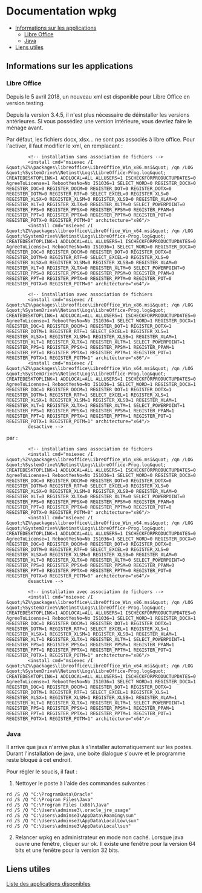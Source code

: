 # Documentation wpkg

* [Informations sur les applications](#informations-sur-les-applications)
	* [Libre Office](#libre-office)
	* [Java](#java)
* [Liens utiles](#liens-utiles)


## Informations sur les applications

### Libre Office

Depuis le 5 avril 2018, un nouveau xml est disponible pour Libre Office en version testing.

Depuis la version 3.4.5, il n'est plus nécessaire de déinstaller les versions antérieures. Si vous possédiez une version intérieure, vous devriez faire le ménage avant.

Par défaut, les fichiers docx, xlsx... ne sont pas associés à libre office. Pour l'activer, il faut modifier le xml, en remplacant :
```
		<!-- installation sans association de fichiers -->
		<install cmd="msiexec /I &quot;%Z%\packages\libreoffice\LibreOffice_Win_x86.msi&quot; /qn /LOG &quot;%SystemDrive%\Netinst\Logs\LibreOffice-Prog.log&quot; CREATEDESKTOPLINK=1 ADDLOCAL=ALL ALLUSERS=1 ISCHECKFORPRODUCTUPDATES=0 AgreeToLicense=1 RebootYesNo=No IS1036=1 SELECT_WORD=0 REGISTER_DOCX=0 REGISTER_DOC=0 REGISTER_DOCM=0 REGISTER_DOT=0 REGISTER_DOTX=0 REGISTER_DOTM=0 REGISTER_RTF=0 SELECT_EXCEL=0 REGISTER_XLS=0 REGISTER_XLSX=0 REGISTER_XLSM=0 REGISTER_XLSB=0 REGISTER_XLAM=0 REGISTER_XLT=0 REGISTER_XLTX=0 REGISTER_XLTM=0 SELECT_POWERPOINT=0 REGISTER_PPS=0 REGISTER_PPSX=0 REGISTER_PPSM=0 REGISTER_PPAM=0 REGISTER_PPT=0 REGISTER_PPTX=0 REGISTER_PPTM=0 REGISTER_POT=0 REGISTER_POTX=0 REGISTER_POTM=0" architecture="x86"/>
		<install cmd="msiexec /I &quot;%Z%\packages\libreoffice\LibreOffice_Win_x64.msi&quot; /qn /LOG &quot;%SystemDrive%\Netinst\Logs\LibreOffice-Prog.log&quot; CREATEDESKTOPLINK=1 ADDLOCAL=ALL ALLUSERS=1 ISCHECKFORPRODUCTUPDATES=0 AgreeToLicense=1 RebootYesNo=No IS1036=1 SELECT_WORD=0 REGISTER_DOCX=0 REGISTER_DOC=0 REGISTER_DOCM=0 REGISTER_DOT=0 REGISTER_DOTX=0 REGISTER_DOTM=0 REGISTER_RTF=0 SELECT_EXCEL=0 REGISTER_XLS=0 REGISTER_XLSX=0 REGISTER_XLSM=0 REGISTER_XLSB=0 REGISTER_XLAM=0 REGISTER_XLT=0 REGISTER_XLTX=0 REGISTER_XLTM=0 SELECT_POWERPOINT=0 REGISTER_PPS=0 REGISTER_PPSX=0 REGISTER_PPSM=0 REGISTER_PPAM=0 REGISTER_PPT=0 REGISTER_PPTX=0 REGISTER_PPTM=0 REGISTER_POT=0 REGISTER_POTX=0 REGISTER_POTM=0" architecture="x64"/>

		<!-- installation avec association de fichiers 
		<install cmd="msiexec /I &quot;%Z%\packages\libreoffice\LibreOffice_Win_x86.msi&quot; /qn /LOG &quot;%SystemDrive%\Netinst\Logs\LibreOffice-Prog.log&quot; CREATEDESKTOPLINK=1 ADDLOCAL=ALL ALLUSERS=1 ISCHECKFORPRODUCTUPDATES=0 AgreeToLicense=1 RebootYesNo=No IS1036=1 SELECT_WORD=1 REGISTER_DOCX=1 REGISTER_DOC=1 REGISTER_DOCM=1 REGISTER_DOT=1 REGISTER_DOTX=1 REGISTER_DOTM=1 REGISTER_RTF=1 SELECT_EXCEL=1 REGISTER_XLS=1 REGISTER_XLSX=1 REGISTER_XLSM=1 REGISTER_XLSB=1 REGISTER_XLAM=1 REGISTER_XLT=1 REGISTER_XLTX=1 REGISTER_XLTM=1 SELECT_POWERPOINT=1 REGISTER_PPS=1 REGISTER_PPSX=1 REGISTER_PPSM=1 REGISTER_PPAM=1 REGISTER_PPT=1 REGISTER_PPTX=1 REGISTER_PPTM=1 REGISTER_POT=1 REGISTER_POTX=1 REGISTER_POTM=1" architecture="x86"/>
		<install cmd="msiexec /I &quot;%Z%\packages\libreoffice\LibreOffice_Win_x64.msi&quot; /qn /LOG &quot;%SystemDrive%\Netinst\Logs\LibreOffice-Prog.log&quot; CREATEDESKTOPLINK=1 ADDLOCAL=ALL ALLUSERS=1 ISCHECKFORPRODUCTUPDATES=0 AgreeToLicense=1 RebootYesNo=No IS1036=1 SELECT_WORD=1 REGISTER_DOCX=1 REGISTER_DOC=1 REGISTER_DOCM=1 REGISTER_DOT=1 REGISTER_DOTX=1 REGISTER_DOTM=1 REGISTER_RTF=1 SELECT_EXCEL=1 REGISTER_XLS=1 REGISTER_XLSX=1 REGISTER_XLSM=1 REGISTER_XLSB=1 REGISTER_XLAM=1 REGISTER_XLT=1 REGISTER_XLTX=1 REGISTER_XLTM=1 SELECT_POWERPOINT=1 REGISTER_PPS=1 REGISTER_PPSX=1 REGISTER_PPSM=1 REGISTER_PPAM=1 REGISTER_PPT=1 REGISTER_PPTX=1 REGISTER_PPTM=1 REGISTER_POT=1 REGISTER_POTX=1 REGISTER_POTM=1" architecture="x64"/>
		desactive -->
```
par :
```
		<!-- installation sans association de fichiers
		<install cmd="msiexec /I &quot;%Z%\packages\libreoffice\LibreOffice_Win_x86.msi&quot; /qn /LOG &quot;%SystemDrive%\Netinst\Logs\LibreOffice-Prog.log&quot; CREATEDESKTOPLINK=1 ADDLOCAL=ALL ALLUSERS=1 ISCHECKFORPRODUCTUPDATES=0 AgreeToLicense=1 RebootYesNo=No IS1036=1 SELECT_WORD=0 REGISTER_DOCX=0 REGISTER_DOC=0 REGISTER_DOCM=0 REGISTER_DOT=0 REGISTER_DOTX=0 REGISTER_DOTM=0 REGISTER_RTF=0 SELECT_EXCEL=0 REGISTER_XLS=0 REGISTER_XLSX=0 REGISTER_XLSM=0 REGISTER_XLSB=0 REGISTER_XLAM=0 REGISTER_XLT=0 REGISTER_XLTX=0 REGISTER_XLTM=0 SELECT_POWERPOINT=0 REGISTER_PPS=0 REGISTER_PPSX=0 REGISTER_PPSM=0 REGISTER_PPAM=0 REGISTER_PPT=0 REGISTER_PPTX=0 REGISTER_PPTM=0 REGISTER_POT=0 REGISTER_POTX=0 REGISTER_POTM=0" architecture="x86"/>
		<install cmd="msiexec /I &quot;%Z%\packages\libreoffice\LibreOffice_Win_x64.msi&quot; /qn /LOG &quot;%SystemDrive%\Netinst\Logs\LibreOffice-Prog.log&quot; CREATEDESKTOPLINK=1 ADDLOCAL=ALL ALLUSERS=1 ISCHECKFORPRODUCTUPDATES=0 AgreeToLicense=1 RebootYesNo=No IS1036=1 SELECT_WORD=0 REGISTER_DOCX=0 REGISTER_DOC=0 REGISTER_DOCM=0 REGISTER_DOT=0 REGISTER_DOTX=0 REGISTER_DOTM=0 REGISTER_RTF=0 SELECT_EXCEL=0 REGISTER_XLS=0 REGISTER_XLSX=0 REGISTER_XLSM=0 REGISTER_XLSB=0 REGISTER_XLAM=0 REGISTER_XLT=0 REGISTER_XLTX=0 REGISTER_XLTM=0 SELECT_POWERPOINT=0 REGISTER_PPS=0 REGISTER_PPSX=0 REGISTER_PPSM=0 REGISTER_PPAM=0 REGISTER_PPT=0 REGISTER_PPTX=0 REGISTER_PPTM=0 REGISTER_POT=0 REGISTER_POTX=0 REGISTER_POTM=0" architecture="x64"/>
		desactive -->
		
		<!-- installation avec association de fichiers -->
		<install cmd="msiexec /I &quot;%Z%\packages\libreoffice\LibreOffice_Win_x86.msi&quot; /qn /LOG &quot;%SystemDrive%\Netinst\Logs\LibreOffice-Prog.log&quot; CREATEDESKTOPLINK=1 ADDLOCAL=ALL ALLUSERS=1 ISCHECKFORPRODUCTUPDATES=0 AgreeToLicense=1 RebootYesNo=No IS1036=1 SELECT_WORD=1 REGISTER_DOCX=1 REGISTER_DOC=1 REGISTER_DOCM=1 REGISTER_DOT=1 REGISTER_DOTX=1 REGISTER_DOTM=1 REGISTER_RTF=1 SELECT_EXCEL=1 REGISTER_XLS=1 REGISTER_XLSX=1 REGISTER_XLSM=1 REGISTER_XLSB=1 REGISTER_XLAM=1 REGISTER_XLT=1 REGISTER_XLTX=1 REGISTER_XLTM=1 SELECT_POWERPOINT=1 REGISTER_PPS=1 REGISTER_PPSX=1 REGISTER_PPSM=1 REGISTER_PPAM=1 REGISTER_PPT=1 REGISTER_PPTX=1 REGISTER_PPTM=1 REGISTER_POT=1 REGISTER_POTX=1 REGISTER_POTM=1" architecture="x86"/>
		<install cmd="msiexec /I &quot;%Z%\packages\libreoffice\LibreOffice_Win_x64.msi&quot; /qn /LOG &quot;%SystemDrive%\Netinst\Logs\LibreOffice-Prog.log&quot; CREATEDESKTOPLINK=1 ADDLOCAL=ALL ALLUSERS=1 ISCHECKFORPRODUCTUPDATES=0 AgreeToLicense=1 RebootYesNo=No IS1036=1 SELECT_WORD=1 REGISTER_DOCX=1 REGISTER_DOC=1 REGISTER_DOCM=1 REGISTER_DOT=1 REGISTER_DOTX=1 REGISTER_DOTM=1 REGISTER_RTF=1 SELECT_EXCEL=1 REGISTER_XLS=1 REGISTER_XLSX=1 REGISTER_XLSM=1 REGISTER_XLSB=1 REGISTER_XLAM=1 REGISTER_XLT=1 REGISTER_XLTX=1 REGISTER_XLTM=1 SELECT_POWERPOINT=1 REGISTER_PPS=1 REGISTER_PPSX=1 REGISTER_PPSM=1 REGISTER_PPAM=1 REGISTER_PPT=1 REGISTER_PPTX=1 REGISTER_PPTM=1 REGISTER_POT=1 REGISTER_POTX=1 REGISTER_POTM=1" architecture="x64"/>
```

### Java

Il arrive que java n'arrive plus à s'installer automatiquement sur les postes. Durant l'installation de java, une boite dialogue s'ouvre et le programme reste bloqué à cet endroit.

Pour régler le soucis, il faut :
1. Nettoyer le poste à l'aide des commandes suivantes :
```
rd /S /Q "C:\ProgramData\Oracle"
rd /S /Q "C:\Program Files\Java"
rd /S /Q "C:\Program Files (x86)\Java"
rd /S /Q "C:\Users\adminse3\.oracle_jre_usage"
rd /S /Q "C:\Users\adminse3\AppData\Roaming\sun"
rd /S /Q "C:\Users\adminse3\AppData\LocalLow\sun"
rd /S /Q "C:\Users\adminse3\AppData\Local\sun"
```
2. Relancer wpkg en administrateur en mode non caché. Lorsque java ouvre une fenêtre, cliquer sur ok. Il existe une fenêtre pour la version 64 bits et une fenêtre pour la version 32 bits.

## Liens utiles

[Liste des applications disponibles](http://wawadeb.crdp.ac-caen.fr/versions-xml-se3.php)

